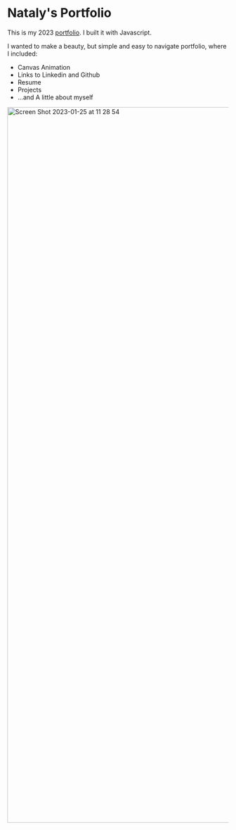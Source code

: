 # Nataly's Portfolio
This is my 2023 [portfolio](https://nmenares.github.io/#). I built it with Javascript.

I wanted to make a beauty, but simple and easy to navigate portfolio, where I included:

* Canvas Animation
* Links to Linkedin and Github
* Resume
* Projects
* ...and A little about myself

[<img width="1625" alt="Screen Shot 2023-01-25 at 11 28 54" src="https://user-images.githubusercontent.com/33841883/214667812-5ab3920b-dd1d-4ed2-8141-06f8638acddd.png">](https://nmenares.github.io/#)
